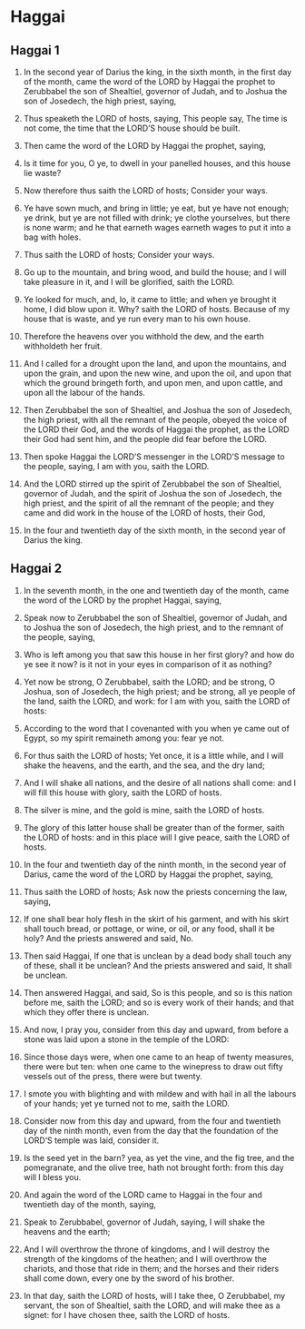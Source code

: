 # Haggai

## Haggai 1

1. In the second year of Darius the king, in the sixth month, in the first day of the month, came the word of the LORD by Haggai the prophet to Zerubbabel the son of Shealtiel, governor of Judah, and to Joshua the son of Josedech, the high priest, saying, 

2. Thus speaketh the LORD of hosts, saying, This people say, The time is not come, the time that the LORD’S house should be built.

3. Then came the word of the LORD by Haggai the prophet, saying,

4. Is it time for you, O ye, to dwell in your panelled houses, and this house lie waste?

5. Now therefore thus saith the LORD of hosts; Consider your ways. 

6. Ye have sown much, and bring in little; ye eat, but ye have not enough; ye drink, but ye are not filled with drink; ye clothe yourselves, but there is none warm; and he that earneth wages earneth wages to put it into a bag with holes. 

7. Thus saith the LORD of hosts; Consider your ways. 

8. Go up to the mountain, and bring wood, and build the house; and I will take pleasure in it, and I will be glorified, saith the LORD.

9. Ye looked for much, and, lo, it came to little; and when ye brought it home, I did blow upon it. Why? saith the LORD of hosts. Because of my house that is waste, and ye run every man to his own house. 

10. Therefore the heavens over you withhold the dew, and the earth withholdeth her fruit.

11. And I called for a drought upon the land, and upon the mountains, and upon the grain, and upon the new wine, and upon the oil, and upon that which the ground bringeth forth, and upon men, and upon cattle, and upon all the labour of the hands.

12. Then Zerubbabel the son of Shealtiel, and Joshua the son of Josedech, the high priest, with all the remnant of the people, obeyed the voice of the LORD their God, and the words of Haggai the prophet, as the LORD their God had sent him, and the people did fear before the LORD.

13. Then spoke Haggai the LORD’S messenger in the LORD’S message to the people, saying, I am with you, saith the LORD.

14. And the LORD stirred up the spirit of Zerubbabel the son of Shealtiel, governor of Judah, and the spirit of Joshua the son of Josedech, the high priest, and the spirit of all the remnant of the people; and they came and did work in the house of the LORD of hosts, their God,

15. In the four and twentieth day of the sixth month, in the second year of Darius the king.

## Haggai 2

1. In the seventh month, in the one and twentieth day of the month, came the word of the LORD by the prophet Haggai, saying, 

2. Speak now to Zerubbabel the son of Shealtiel, governor of Judah, and to Joshua the son of Josedech, the high priest, and to the remnant of the people, saying,

3. Who is left among you that saw this house in her first glory? and how do ye see it now? is it not in your eyes in comparison of it as nothing?

4. Yet now be strong, O Zerubbabel, saith the LORD; and be strong, O Joshua, son of Josedech, the high priest; and be strong, all ye people of the land, saith the LORD, and work: for I am with you, saith the LORD of hosts:

5. According to the word that I covenanted with you when ye came out of Egypt, so my spirit remaineth among you: fear ye not.

6. For thus saith the LORD of hosts; Yet once, it is a little while, and I will shake the heavens, and the earth, and the sea, and the dry land;

7. And I will shake all nations, and the desire of all nations shall come: and I will fill this house with glory, saith the LORD of hosts.

8. The silver is mine, and the gold is mine, saith the LORD of hosts.

9. The glory of this latter house shall be greater than of the former, saith the LORD of hosts: and in this place will I give peace, saith the LORD of hosts.

10. In the four and twentieth day of the ninth month, in the second year of Darius, came the word of the LORD by Haggai the prophet, saying,

11. Thus saith the LORD of hosts; Ask now the priests concerning the law, saying,

12. If one shall bear holy flesh in the skirt of his garment, and with his skirt shall touch bread, or pottage, or wine, or oil, or any food, shall it be holy? And the priests answered and said, No.

13. Then said Haggai, If one that is unclean by a dead body shall touch any of these, shall it be unclean? And the priests answered and said, It shall be unclean.

14. Then answered Haggai, and said, So is this people, and so is this nation before me, saith the LORD; and so is every work of their hands; and that which they offer there is unclean.

15. And now, I pray you, consider from this day and upward, from before a stone was laid upon a stone in the temple of the LORD:

16. Since those days were, when one came to an heap of twenty measures, there were but ten: when one came to the winepress to draw out fifty vessels out of the press, there were but twenty.

17. I smote you with blighting and with mildew and with hail in all the labours of your hands; yet ye turned not to me, saith the LORD.

18. Consider now from this day and upward, from the four and twentieth day of the ninth month, even from the day that the foundation of the LORD’S temple was laid, consider it.

19. Is the seed yet in the barn? yea, as yet the vine, and the fig tree, and the pomegranate, and the olive tree, hath not brought forth: from this day will I bless you.

20. And again the word of the LORD came to Haggai in the four and twentieth day of the month, saying,

21. Speak to Zerubbabel, governor of Judah, saying, I will shake the heavens and the earth;

22. And I will overthrow the throne of kingdoms, and I will destroy the strength of the kingdoms of the heathen; and I will overthrow the chariots, and those that ride in them; and the horses and their riders shall come down, every one by the sword of his brother.

23. In that day, saith the LORD of hosts, will I take thee, O Zerubbabel, my servant, the son of Shealtiel, saith the LORD, and will make thee as a signet: for I have chosen thee, saith the LORD of hosts.

